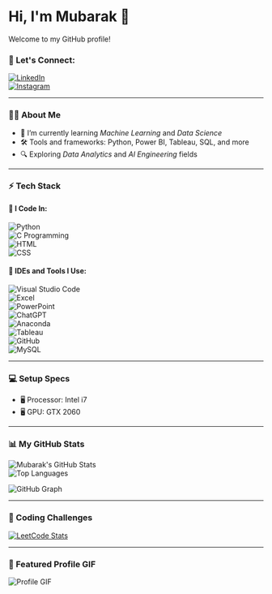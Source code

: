 # Hi, I'm Mubarak 👋  

Welcome to my GitHub profile!  

### 🔗 Let's Connect:  
[![LinkedIn](https://img.shields.io/badge/LinkedIn-md--mubarak-blue?style=for-the-badge&logo=linkedin)](https://www.linkedin.com/in/md-mubarak)  
[![Instagram](https://img.shields.io/badge/Instagram-muba.__.rak-pink?style=for-the-badge&logo=instagram)](https://www.instagram.com/muba.__.rak/)  

---

### 👨‍💻 About Me  
- 🌱 I’m currently learning *Machine Learning* and *Data Science*  
- 🛠️ Tools and frameworks: Python, Power BI, Tableau, SQL, and more  
- 🔍 Exploring *Data Analytics* and *AI Engineering* fields  

---

### ⚡ Tech Stack  

#### 🚀 I Code In:  
![Python](https://img.shields.io/badge/-Python-blue?logo=python&style=for-the-badge)  
![C Programming](https://img.shields.io/badge/-C%20Programming-darkblue?logo=c&style=for-the-badge)  
![HTML](https://img.shields.io/badge/-HTML-orange?logo=html5&style=for-the-badge)  
![CSS](https://img.shields.io/badge/-CSS-blue?logo=css3&style=for-the-badge)  

#### 🔧 IDEs and Tools I Use:  
![Visual Studio Code](https://img.shields.io/badge/-VS%20Code-blue?logo=visualstudiocode&style=for-the-badge)  
![Excel](https://img.shields.io/badge/-Excel-green?logo=microsoftexcel&style=for-the-badge)  
![PowerPoint](https://img.shields.io/badge/-PowerPoint-orange?logo=microsoftpowerpoint&style=for-the-badge)  
![ChatGPT](https://img.shields.io/badge/-ChatGPT-gray?style=for-the-badge)  
![Anaconda](https://img.shields.io/badge/-Anaconda-darkgreen?logo=anaconda&style=for-the-badge)  
![Tableau](https://img.shields.io/badge/-Tableau-blue?logo=tableau&style=for-the-badge)  
![GitHub](https://img.shields.io/badge/-GitHub-black?logo=github&style=for-the-badge)  
![MySQL](https://img.shields.io/badge/-MySQL-blue?logo=mysql&style=for-the-badge)  

---

### 💻 Setup Specs  
- 🖥️ Processor: Intel i7  
- 🖥️ GPU: GTX 2060  

---

### 📊 My GitHub Stats  

![Mubarak's GitHub Stats](https://github-readme-stats.vercel.app/api?username=Mubarak-04&show_icons=true&theme=radical)  
![Top Languages](https://github-readme-stats.vercel.app/api/top-langs/?username=Mubarak-04&layout=compact&theme=radical)  

![GitHub Graph](https://github-readme-activity-graph.vercel.app/graph?username=Mubarak-04&theme=dracula&hide_border=true)  

---

### 🧩 Coding Challenges  
[![LeetCode Stats](https://leetcode-stats.vercel.app/api?username=Muba_rak&theme=dark)](https://leetcode.com/Muba_rak)  

---

### 🎨 Featured Profile GIF  
![Profile GIF](https://github.com/Mubarak-04/gethub_ex_1/blob/img-pro/prof_gif.gif)
